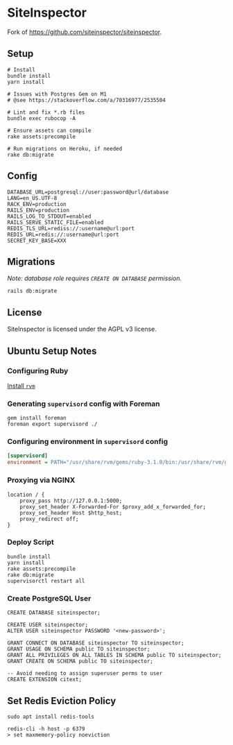 # SiteInspector

Fork of https://github.com/siteinspector/siteinspector.

## Setup

```shell
# Install
bundle install
yarn install

# Issues with Postgres Gem on M1
# @see https://stackoverflow.com/a/70316977/2535504

# Lint and fix *.rb files
bundle exec rubocop -A

# Ensure assets can compile
rake assets:precompile  

# Run migrations on Heroku, if needed
rake db:migrate
```

## Config

```dotenv
DATABASE_URL=postgresql://user:password@url/database
LANG=en_US.UTF-8
RACK_ENV=production
RAILS_ENV=production
RAILS_LOG_TO_STDOUT=enabled
RAILS_SERVE_STATIC_FILE=enabled
REDIS_TLS_URL=rediss://:username@url:port
REDIS_URL=redis://:username@url:port
SECRET_KEY_BASE=XXX
```

## Migrations

_Note: database role requires `CREATE ON DATABASE` permission._

```shell
rails db:migrate
```

## License

SiteInspector is licensed under the AGPL v3 license.

## Ubuntu Setup Notes

### Configuring Ruby
[Install `rvm`](https://github.com/rvm/ubuntu_rvm)

### Generating `supervisord` config with Foreman

```shell
gem install foreman
foreman export supervisord ./
```

### Configuring environment in `supervisord` config

```ini
[supervisord]
environment = PATH="/usr/share/rvm/gems/ruby-3.1.0/bin:/usr/share/rvm/gems/ruby-3.1.0@global/bin:/usr/share/rvm/rubies/ruby-3.1.0/bin:/usr/share/rvm/bin:/usr/local/sbin:/usr/local/bin:/usr/sbin:/usr/bin:/sbin:/bin:/usr/games:/usr/local/games:/snap/bin:/home/siteinspector/.rvm/bin",DATABASE_URL=...
```

### Proxying via NGINX

```shell
location / {
    proxy_pass http://127.0.0.1:5000;
    proxy_set_header X-Forwarded-For $proxy_add_x_forwarded_for;
    proxy_set_header Host $http_host;
    proxy_redirect off;
}
```

### Deploy Script

```shell
bundle install
yarn install
rake assets:precompile  
rake db:migrate
supervisorctl restart all
```

### Create PostgreSQL User

```postgresql
CREATE DATABASE siteinspector;

CREATE USER siteinspector;
ALTER USER siteinspector PASSWORD '<new-password>';

GRANT CONNECT ON DATABASE siteinspector TO siteinspector;
GRANT USAGE ON SCHEMA public TO siteinspector;
GRANT ALL PRIVILEGES ON ALL TABLES IN SCHEMA public TO siteinspector;
GRANT CREATE ON SCHEMA public TO siteinspector;

-- Avoid needing to assign superuser perms to user
CREATE EXTENSION citext;
```

## Set Redis Eviction Policy
```shell
sudo apt install redis-tools

redis-cli -h host -p 6379
> set maxmemory-policy noeviction
```
